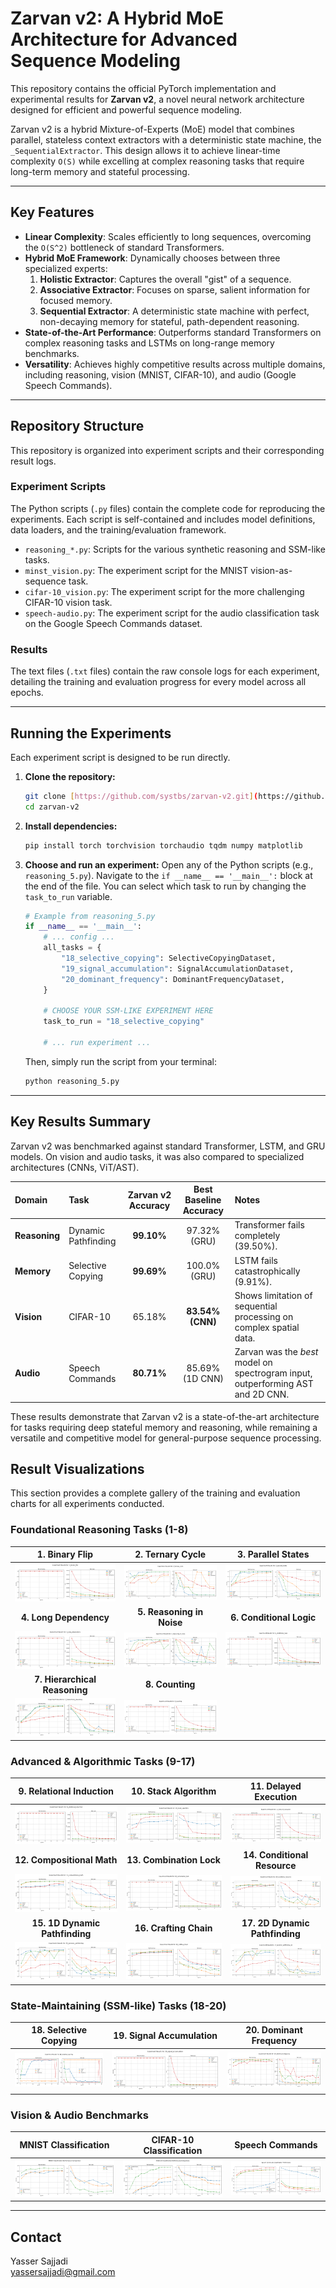 # Zarvan v2: A Hybrid MoE Architecture for Advanced Sequence Modeling

This repository contains the official PyTorch implementation and experimental results for **Zarvan v2**, a novel neural network architecture designed for efficient and powerful sequence modeling.

Zarvan v2 is a hybrid Mixture-of-Experts (MoE) model that combines parallel, stateless context extractors with a deterministic state machine, the `_SequentialExtractor`. This design allows it to achieve linear-time complexity `O(S)` while excelling at complex reasoning tasks that require long-term memory and stateful processing.

---

## Key Features

- **Linear Complexity**: Scales efficiently to long sequences, overcoming the `O(S^2)` bottleneck of standard Transformers.
- **Hybrid MoE Framework**: Dynamically chooses between three specialized experts:
    1.  **Holistic Extractor**: Captures the overall "gist" of a sequence.
    2.  **Associative Extractor**: Focuses on sparse, salient information for focused memory.
    3.  **Sequential Extractor**: A deterministic state machine with perfect, non-decaying memory for stateful, path-dependent reasoning.
- **State-of-the-Art Performance**: Outperforms standard Transformers on complex reasoning tasks and LSTMs on long-range memory benchmarks.
- **Versatility**: Achieves highly competitive results across multiple domains, including reasoning, vision (MNIST, CIFAR-10), and audio (Google Speech Commands).

---

## Repository Structure

This repository is organized into experiment scripts and their corresponding result logs.

### Experiment Scripts

The Python scripts (`.py` files) contain the complete code for reproducing the experiments. Each script is self-contained and includes model definitions, data loaders, and the training/evaluation framework.

- `reasoning_*.py`: Scripts for the various synthetic reasoning and SSM-like tasks.
- `minst_vision.py`: The experiment script for the MNIST vision-as-sequence task.
- `cifar-10_vision.py`: The experiment script for the more challenging CIFAR-10 vision task.
- `speech-audio.py`: The experiment script for the audio classification task on the Google Speech Commands dataset.

### Results

The text files (`.txt` files) contain the raw console logs for each experiment, detailing the training and evaluation progress for every model across all epochs.

---

## Running the Experiments

Each experiment script is designed to be run directly.

1.  **Clone the repository:**
    ```bash
    git clone [https://github.com/systbs/zarvan-v2.git](https://github.com/systbs/zarvan-v2.git)
    cd zarvan-v2
    ```

2.  **Install dependencies:**
    ```bash
    pip install torch torchvision torchaudio tqdm numpy matplotlib
    ```

3.  **Choose and run an experiment:**
    Open any of the Python scripts (e.g., `reasoning_5.py`). Navigate to the `if __name__ == '__main__':` block at the end of the file. You can select which task to run by changing the `task_to_run` variable.

    ```python
    # Example from reasoning_5.py
    if __name__ == '__main__':
        # ... config ...
        all_tasks = {
            "18_selective_copying": SelectiveCopyingDataset,
            "19_signal_accumulation": SignalAccumulationDataset,
            "20_dominant_frequency": DominantFrequencyDataset,
        }

        # CHOOSE YOUR SSM-LIKE EXPERIMENT HERE
        task_to_run = "18_selective_copying"
        
        # ... run experiment ...
    ```
    Then, simply run the script from your terminal:
    ```bash
    python reasoning_5.py
    ```
---

## Key Results Summary

Zarvan v2 was benchmarked against standard Transformer, LSTM, and GRU models. On vision and audio tasks, it was also compared to specialized architectures (CNNs, ViT/AST).

| Domain | Task | Zarvan v2 Accuracy | Best Baseline Accuracy | Notes |
| :--- | :--- | :---: | :---: | :--- |
| **Reasoning**| Dynamic Pathfinding | **99.10%** | 97.32% (GRU) | Transformer fails completely (39.50%). |
| **Memory** | Selective Copying | **99.69%** | 100.0% (GRU) | LSTM fails catastrophically (9.91%). |
| **Vision** | CIFAR-10 | 65.18% | **83.54% (CNN)** | Shows limitation of sequential processing on complex spatial data. |
| **Audio** | Speech Commands | **80.71%** | 85.69% (1D CNN) | Zarvan was the *best* model on spectrogram input, outperforming AST and 2D CNN. |

These results demonstrate that Zarvan v2 is a state-of-the-art architecture for tasks requiring deep stateful memory and reasoning, while remaining a versatile and competitive model for general-purpose sequence processing.

## Result Visualizations

This section provides a complete gallery of the training and evaluation charts for all experiments conducted.

### Foundational Reasoning Tasks (1-8)

| 1. Binary Flip | 2. Ternary Cycle | 3. Parallel States |
| :---: | :---: | :---: |
| ![Binary Flip Results](./image/1_binary_flip.png) | ![Ternary Cycle Results](./image/2_ternary_cycle.png) | ![$3_parallel_states Results](./image/3_parallel_states.png) |
| **4. Long Dependency** | **5. Reasoning in Noise** | **6. Conditional Logic** |
| ![Long Dependency Results](./image/4_long_dependency.png) | ![Reasoning in Noise Results](./image/5_reasoning_in_noise.png) | ![Conditional Logic Results](./image/6_conditional_logic.png) |
| **7. Hierarchical Reasoning** | **8. Counting** | |
| ![Hierarchical Reasoning Results](./image/7_hierarchical_reasoning.png) | ![Counting Results](./image/8_counting.png) | |

### Advanced & Algorithmic Tasks (9-17)

| 9. Relational Induction | 10. Stack Algorithm | 11. Delayed Execution |
| :---: | :---: | :---: |
| ![Relational Induction Results](./image/9_relational_induction.png) | ![Stack Algorithm Results](./image/10_stack_algorithm.png) | ![Delayed Execution Results](./image/11_delayed_execution.png) |
| **12. Compositional Math** | **13. Combination Lock** | **14. Conditional Resource** |
| ![Compositional Math Results](./image/12_compositional_math.png) | ![Combination Lock Results](./image/13_combination_lock.png) | ![Conditional Resource Results](./image/14_conditional_resource.png) |
| **15. 1D Dynamic Pathfinding** | **16. Crafting Chain** | **17. 2D Dynamic Pathfinding** |
| ![1D Dynamic Pathfinding Results](./image/15_dynamic_pathfinding.png) | ![Crafting Chain Results](./image/16_crafting_chain.png) | ![2D Dynamic Pathfinding Results](./image/17_dynamic_pathfinding_2d.png) |

### State-Maintaining (SSM-like) Tasks (18-20)

| 18. Selective Copying | 19. Signal Accumulation | 20. Dominant Frequency |
| :---: | :---: | :---: |
| ![Selective Copying Results](./image/18_selective_copying.png) | ![Signal Accumulation Results](./image/19_signal_accumulation.png) | ![Dominant Frequency Results](./image/20_dominant_frequency.png) |

### Vision & Audio Benchmarks

| MNIST Classification | CIFAR-10 Classification | Speech Commands |
| :---: | :---: | :---: |
| ![MNIST Results](./image/mnist-test-1.png) | ![CIFAR-10 Results](./image/cifar-10.png) | ![Speech Commands Results](./image/speech-audio.png) |

---

## Contact

Yasser Sajjadi  
yassersajjadi@gmail.com
